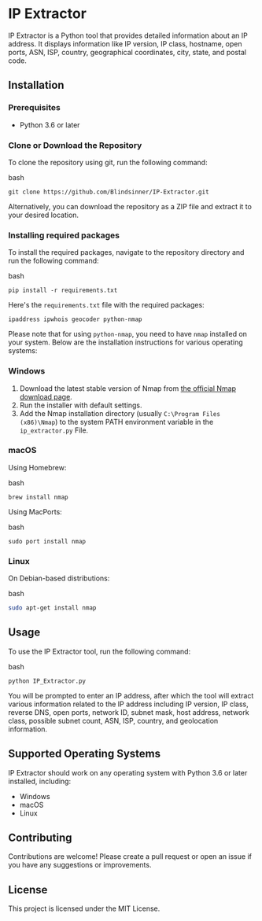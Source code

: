 
# IP Extractor

IP Extractor is a Python tool that provides detailed information about an IP address. It displays information like IP version, IP class, hostname, open ports, ASN, ISP, country, geographical coordinates, city, state, and postal code.

## Installation

### Prerequisites

-   Python 3.6 or later

### Clone or Download the Repository

To clone the repository using git, run the following command:

bash

`git clone https://github.com/Blindsinner/IP-Extractor.git` 

Alternatively, you can download the repository as a ZIP file and extract it to your desired location.

### Installing required packages

To install the required packages, navigate to the repository directory and run the following command:

bash

`pip install -r requirements.txt` 

Here's the `requirements.txt` file with the required packages:

`ipaddress
ipwhois
geocoder
python-nmap` 

Please note that for using `python-nmap`, you need to have `nmap` installed on your system. Below are the installation instructions for various operating systems:

### Windows

1.  Download the latest stable version of Nmap from [the official Nmap download page](https://nmap.org/download.html).
2.  Run the installer with default settings.
3.  Add the Nmap installation directory (usually `C:\Program Files (x86)\Nmap`) to the system PATH environment variable in the `ip_extractor.py` File.

### macOS

Using Homebrew:

bash

`brew install nmap` 

Using MacPorts:

bash

`sudo port install nmap` 

### Linux

On Debian-based distributions:

bash

```bash
sudo apt-get install nmap
```

## Usage

To use the IP Extractor tool, run the following command:

bash

`python IP_Extractor.py` 

You will be prompted to enter an IP address, after which the tool will extract various information related to the IP address including IP version, IP class, reverse DNS, open ports, network ID, subnet mask, host address, network class, possible subnet count, ASN, ISP, country, and geolocation information.


## Supported Operating Systems

IP Extractor should work on any operating system with Python 3.6 or later installed, including:

-   Windows
-   macOS
-   Linux

## Contributing

Contributions are welcome! Please create a pull request or open an issue if you have any suggestions or improvements.

## License

This project is licensed under the MIT License. 
